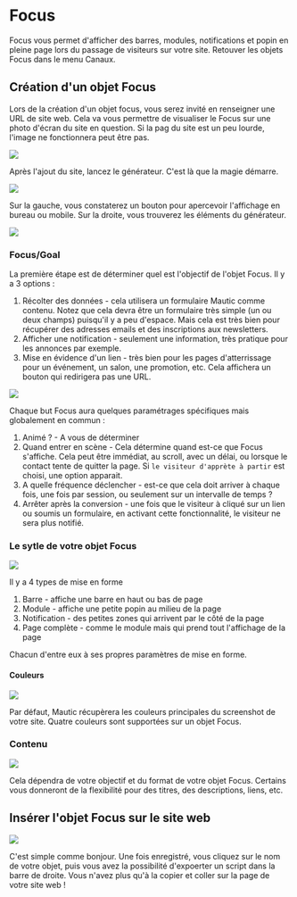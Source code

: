 # Focus

Focus vous permet d'afficher des barres, modules, notifications et popin en pleine page lors du passage de visiteurs sur votre site.
Retouver les objets Focus dans le menu Canaux.

## Création d'un objet Focus

Lors de la création d'un objet focus, vous serez invité en renseigner une URL de site web. Cela va vous permettre de visualiser le Focus sur une photo d'écran du site en question. Si la pag du site est un peu lourde, l'image ne fonctionnera peut être pas.

![](/focus/media/step_1.png)

Après l'ajout du site, lancez le générateur. C'est là que la magie démarre.

![](/focus/media/step_2.png)

Sur la gauche, vous constaterez un bouton pour apercevoir l'affichage en bureau ou mobile. Sur la droite, vous trouverez les éléments du générateur.

![](/focus/media/step_3.png)

### Focus/Goal

La première étape est de déterminer quel est l'objectif de l'objet Focus. Il y a 3 options :

1. Récolter des données - cela utilisera un formulaire Mautic comme contenu. Notez que cela devra être un formulaire très simple (un ou deux champs) puisqu'il y a peu d'espace. Mais cela est très bien pour récupérer des adresses emails et des inscriptions aux newsletters.
2. Afficher une notification - seulement une information, très pratique pour les annonces par exemple.
3. Mise en évidence d'un lien - très bien pour les pages d'atterrissage pour un événement, un salon, une promotion, etc. Cela affichera un bouton qui redirigera pas une URL.

![](/focus/media/step_4.png)

Chaque but Focus aura quelques paramétrages spécifiques mais globalement en commun :

1. Animé ? - A vous de déterminer
1. Quand entrer en scène - Cela détermine quand est-ce que Focus s'affiche. Cela peut être immédiat, au scroll, avec un délai, ou lorsque le contact tente de quitter la page. Si `le visiteur d'apprète à partir` est choisi, une option apparait.
2. A quelle fréquence déclencher - est-ce que cela doit arriver à chaque fois, une fois par session, ou seulement sur un intervalle de temps ?
3. Arrêter après la conversion - une fois que le visiteur à cliqué sur un lien ou soumis un formulaire, en activant cette fonctionnalité, le visiteur ne sera plus notifié.

### Le sytle de votre objet Focus

![](/focus/media/step_5.png)

Il y a 4 types de mise en forme

1. Barre - affiche une barre en haut ou bas de page
2. Module - affiche une petite popin au milieu de la page
3. Notification - des petites zones qui arrivent par le côté de la page
4. Page complète - comme le module mais qui prend tout l'affichage de la page

Chacun d'entre eux à ses propres paramètres de mise en forme.

#### Couleurs

![](/focus/media/step_6.png)

Par défaut, Mautic récupèrera les couleurs principales du screenshot de votre site. Quatre couleurs sont supportées sur un objet Focus.

### Contenu

![](/focus/media/step_7.png)

Cela dépendra de votre objectif et du format de votre objet Focus. Certains vous donneront de la flexibilité pour des titres, des descriptions, liens, etc.

## Insérer l'objet Focus sur le site web

![](/focus/media/step_8.png)

C'est simple comme bonjour. Une fois enregistré, vous cliquez sur le nom de votre objet, puis vous avez la possibilité d'expoerter un script dans la barre de droite. Vous n'avez plus qu'à la copier et coller sur la page de votre site web !
